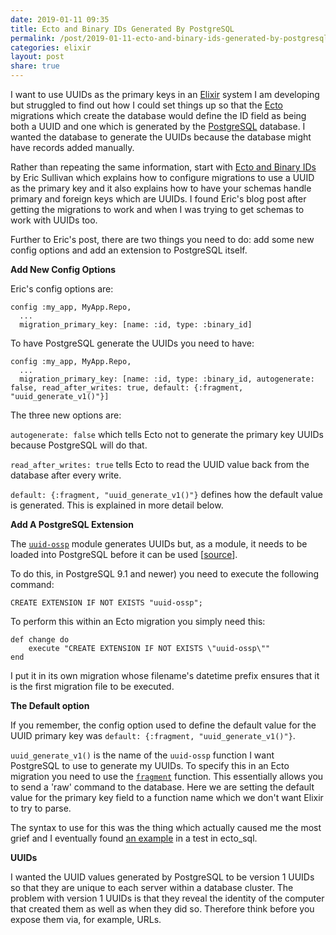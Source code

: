```yaml
---
date: 2019-01-11 09:35
title: Ecto and Binary IDs Generated By PostgreSQL
permalink: /post/2019-01-11-ecto-and-binary-ids-generated-by-postgresql
categories: elixir
layout: post
share: true
---
```


I want to use UUIDs as the primary keys in an [Elixir](https://elixir-lang.org) system I am developing but struggled to find out how I could set things up so that the [Ecto](https://github.com/elixir-ecto/ecto) migrations which create the database would define the ID field as being both a UUID and one which is generated by the [PostgreSQL](https://www.postgresql.org) database. I wanted the database to generate the UUIDs because the database might have records added manually.

Rather than repeating the same information, start with [Ecto and Binary IDs](https://www.annkissam.com/elixir/alembic/posts/2019/01/04/ecto-and-binary-ids.html) by Eric Sullivan which explains how to configure migrations to use a UUID as the primary key and it also explains how to have your schemas handle primary and foreign keys which are UUIDs. I found Eric's blog post after getting the migrations to work and when I was trying to get schemas to work with UUIDs too.

Further to Eric's post, there are two things you need to do: add some new config options and add an extension to PostgreSQL itself.

**Add New Config Options**

Eric's config options are:

```
config :my_app, MyApp.Repo,
  ...
  migration_primary_key: [name: :id, type: :binary_id]
```

To have PostgreSQL generate the UUIDs you need to have:

```
config :my_app, MyApp.Repo,
  ...
  migration_primary_key: [name: :id, type: :binary_id, autogenerate: false, read_after_writes: true, default: {:fragment, "uuid_generate_v1()"}]
```

The three new options are:

`autogenerate: false` which tells Ecto not to generate the primary key UUIDs because PostgreSQL will do that.

`read_after_writes: true` tells Ecto to read the UUID value back from the database after every write.

`default: {:fragment, "uuid_generate_v1()"}` defines how the default value is generated. This is explained in more detail below.

**Add A PostgreSQL Extension**

The [`uuid-ossp`](https://www.postgresql.org/docs/9.4/uuid-ossp.html) module generates UUIDs but, as a module, it needs to be loaded into PostgreSQL before it can be used [[source](https://stackoverflow.com/questions/12505158/generating-a-uuid-in-postgres-for-insert-statement/12505220#12505220)].

To do this, in PostgreSQL 9.1 and newer) you need to execute the following command:

`CREATE EXTENSION IF NOT EXISTS "uuid-ossp";`

To perform this within an Ecto migration you simply need this:

```
def change do
    execute "CREATE EXTENSION IF NOT EXISTS \"uuid-ossp\""
end
```

I put it in its own migration whose filename's datetime prefix ensures that it is the first migration file to be executed.

**The Default option**

If you remember, the config option used to define the default value for the UUID primary key was `default: {:fragment, "uuid_generate_v1()"}`.

`uuid_generate_v1()` is the name of the `uuid-ossp` function I want PostgreSQL to use to generate my UUIDs. To specify this in an Ecto migration you need to use the [`fragment`](https://hexdocs.pm/ecto/Ecto.Query.API.html#fragment/1) function. This essentially allows you to send a 'raw' command to the database. Here we are setting the default value for the primary key field to a function name which we don't want Elixir to try to parse.

The syntax to use for this was the thing which actually caused me the most grief and I eventually found [an example](https://github.com/elixir-ecto/ecto_sql/blob/1354185c107e272e83511ab672b562bd08d9848f/test/ecto/migration_test.exs#L175) in a test in ecto_sql.

**UUIDs**

I wanted the UUID values generated by PostgreSQL to be version 1 UUIDs so that they are unique to each server within a database cluster. The problem with version 1 UUIDs is that they reveal the identity of the computer that created them as well as when they did so. Therefore think before you expose them via, for example, URLs.
